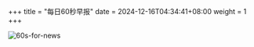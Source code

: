 +++
title = "每日60秒早报"
date = 2024-12-16T04:34:41+08:00
weight = 1
+++

![60s-for-news](/img/zaobao/zaobao.png "由 ALAPI 提供支持")
